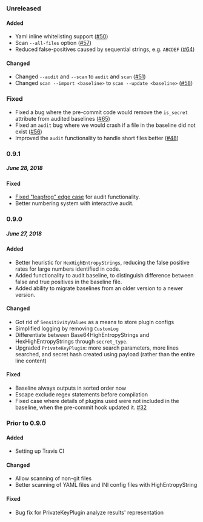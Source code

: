### Unreleased

#### Added

- Yaml inline whitelisting support ([#50])
- Scan `--all-files` option ([#57])
- Reduced false-positives caused by sequential strings, e.g. `ABCDEF` ([#64])

#### Changed

- Changed `--audit` and `--scan` to `audit` and `scan` ([#51])
- Changed `scan --import <baseline>` to `scan --update <baseline>` ([#58])

### Fixed

- Fixed a bug where the pre-commit code would remove the `is_secret` attribute from audited baselines ([#65])
- Fixed an `audit` bug where we would crash if a file in the baseline did not exist ([#56])
- Improved the `audit` functionality to handle short files better ([#48])


[#48]: https://github.com/Yelp/detect-secrets/pull/48
[#50]: https://github.com/Yelp/detect-secrets/pull/50
[#51]: https://github.com/Yelp/detect-secrets/pull/51
[#56]: https://github.com/Yelp/detect-secrets/pull/56
[#57]: https://github.com/Yelp/detect-secrets/pull/57
[#58]: https://github.com/Yelp/detect-secrets/pull/58
[#64]: https://github.com/Yelp/detect-secrets/pull/64
[#65]: https://github.com/Yelp/detect-secrets/pull/65


### 0.9.1
##### June 28, 2018

#### Fixed

- [Fixed "leapfrog" edge case](https://github.com/Yelp/detect-secrets/pull/47)
  for audit functionality.
- Better numbering system with interactive audit.

### 0.9.0
##### June 27, 2018

#### Added

- Better heuristic for `HexHighEntropyStrings`, reducing the false positive rates
  for large numbers identified in code.
- Added functionality to audit baseline, to distinguish difference between
  false and true positives in the baseline file.
- Added ability to migrate baselines from an older version to a newer version.

#### Changed

- Got rid of `SensitivityValues` as a means to store plugin configs
- Simplified logging by removing `CustomLog`
- Differentiate between Base64HighEntropyStrings and HexHighEntropyStrings through
  `secret_type`.
- Upgraded `PrivateKeyPlugin`: more search parameters, more lines searched,
  and secret hash created using payload (rather than the entire line content)

#### Fixed

- Baseline always outputs in sorted order now
- Escape exclude regex statements before compilation
- Fixed case where details of plugins used were not included in the baseline,
  when the pre-commit hook updated it.
  [#32](https://github.com/Yelp/detect-secrets/issues/32)

### Prior to 0.9.0

#### Added

- Setting up Travis CI

#### Changed

- Allow scanning of non-git files
- Better scanning of YAML files and INI config files with HighEntropyString

#### Fixed

- Bug fix for PrivateKeyPlugin analyze results' representation

